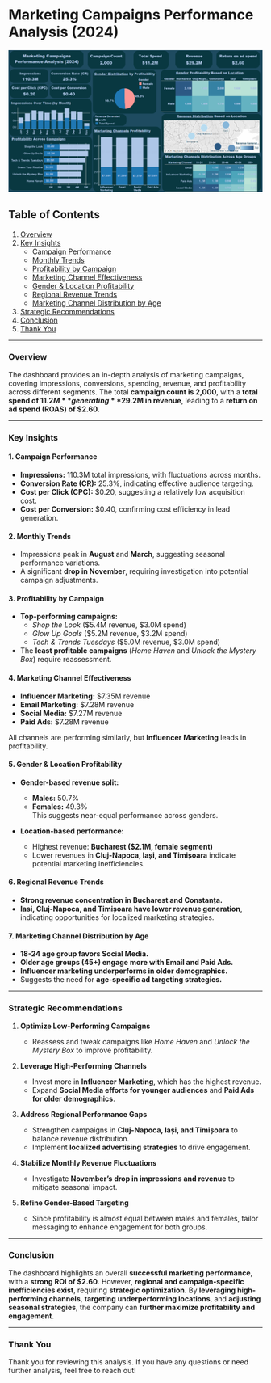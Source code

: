 # Marketing Campaigns Performance Analysis (2024)
  
![Visualization 1](Dashboard.png)


## **Table of Contents**
1. [Overview](#overview)
2. [Key Insights](#key-insights)
   - [Campaign Performance](#1-campaign-performance)
   - [Monthly Trends](#2-monthly-trends)
   - [Profitability by Campaign](#3-profitability-by-campaign)
   - [Marketing Channel Effectiveness](#4-marketing-channel-effectiveness)
   - [Gender & Location Profitability](#5-gender--location-profitability)
   - [Regional Revenue Trends](#6-regional-revenue-trends)
   - [Marketing Channel Distribution by Age](#7-marketing-channel-distribution-by-age)
3. [Strategic Recommendations](#strategic-recommendations)
4. [Conclusion](#conclusion)
5. [Thank You](#thank-you)

---

### **Overview**
The dashboard provides an in-depth analysis of marketing campaigns, covering impressions, conversions, spending, revenue, and profitability across different segments. The total **campaign count is 2,000**, with a **total spend of $11.2M** generating **$29.2M in revenue**, leading to a **return on ad spend (ROAS) of $2.60**.

---

### **Key Insights**

#### **1. Campaign Performance**
- **Impressions:** 110.3M total impressions, with fluctuations across months.
- **Conversion Rate (CR):** 25.3%, indicating effective audience targeting.
- **Cost per Click (CPC):** $0.20, suggesting a relatively low acquisition cost.
- **Cost per Conversion:** $0.40, confirming cost efficiency in lead generation.

#### **2. Monthly Trends**
- Impressions peak in **August** and **March**, suggesting seasonal performance variations.
- A significant **drop in November**, requiring investigation into potential campaign adjustments.

#### **3. Profitability by Campaign**
- **Top-performing campaigns:**  
  - *Shop the Look* ($5.4M revenue, $3.0M spend)  
  - *Glow Up Goals* ($5.2M revenue, $3.2M spend)  
  - *Tech & Trends Tuesdays* ($5.0M revenue, $3.0M spend)
- The **least profitable campaigns** (*Home Haven* and *Unlock the Mystery Box*) require reassessment.

#### **4. Marketing Channel Effectiveness**
- **Influencer Marketing:** $7.35M revenue  
- **Email Marketing:** $7.28M revenue  
- **Social Media:** $7.27M revenue  
- **Paid Ads:** $7.28M revenue  

All channels are performing similarly, but **Influencer Marketing** leads in profitability.

#### **5. Gender & Location Profitability**
- **Gender-based revenue split:**  
  - **Males:** 50.7%  
  - **Females:** 49.3%  
  This suggests near-equal performance across genders.

- **Location-based performance:**  
  - Highest revenue: **Bucharest ($2.1M, female segment)**  
  - Lower revenues in **Cluj-Napoca, Iași, and Timișoara** indicate potential marketing inefficiencies.

#### **6. Regional Revenue Trends**
- **Strong revenue concentration in Bucharest and Constanța.**
- **Iasi, Cluj-Napoca, and Timișoara have lower revenue generation**, indicating opportunities for localized marketing strategies.

#### **7. Marketing Channel Distribution by Age**
- **18-24 age group favors Social Media.**  
- **Older age groups (45+) engage more with Email and Paid Ads.**  
- **Influencer marketing underperforms in older demographics.**  
- Suggests the need for **age-specific ad targeting strategies.**

---

### **Strategic Recommendations**

1. **Optimize Low-Performing Campaigns**  
   - Reassess and tweak campaigns like *Home Haven* and *Unlock the Mystery Box* to improve profitability.
  
2. **Leverage High-Performing Channels**  
   - Invest more in **Influencer Marketing**, which has the highest revenue.
   - Expand **Social Media efforts for younger audiences** and **Paid Ads for older demographics**.

3. **Address Regional Performance Gaps**  
   - Strengthen campaigns in **Cluj-Napoca, Iași, and Timișoara** to balance revenue distribution.
   - Implement **localized advertising strategies** to drive engagement.

4. **Stabilize Monthly Revenue Fluctuations**  
   - Investigate **November’s drop in impressions and revenue** to mitigate seasonal impact.

5. **Refine Gender-Based Targeting**  
   - Since profitability is almost equal between males and females, tailor messaging to enhance engagement for both groups.

---

### **Conclusion**
The dashboard highlights an overall **successful marketing performance**, with a **strong ROI of $2.60**. However, **regional and campaign-specific inefficiencies exist**, requiring **strategic optimization**. By **leveraging high-performing channels**, **targeting underperforming locations**, and **adjusting seasonal strategies**, the company can **further maximize profitability and engagement**.

---

### **Thank You**
Thank you for reviewing this analysis. If you have any questions or need further analysis, feel free to reach out!

